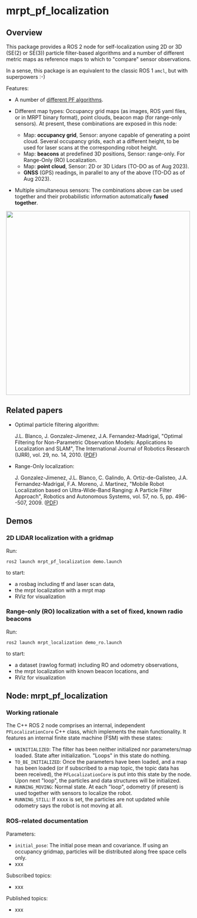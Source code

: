 # mrpt_pf_localization

## Overview
This package provides a ROS 2 node for self-localization using 2D or 3D (SE(2) or SE(3))
particle filter-based algorithms and a number of different metric maps as reference maps
to which to "compare" sensor observations.

In a sense, this package is an equivalent to the classic ROS 1 ``amcl``, but with superpowers :-)

Features:

* A number of [different PF algorithms](https://www.mrpt.org/tutorials/programming/statistics-and-bayes-filtering/particle_filter_algorithms/).

* Different map types: Occupancy grid maps (as images, ROS yaml files, or in MRPT binary format), point clouds, beacon map (for range-only sensors). At present, these combinations are exposed in this node:
  * Map: **occupancy grid**, Sensor: anyone capable of generating a point cloud. Several occupancy grids, each at a different height, to be used for laser scans at the corresponding robot height.
  * Map: **beacons** at predefined 3D positions, Sensor: range-only. For Range-Only (RO) Localization.
  * Map: **point cloud**, Sensor: 2D or 3D Lidars (TO-DO as of Aug 2023).
  * **GNSS** (GPS) readings, in parallel to any of the above (TO-DO as of Aug 2023).

* Multiple simultaneous sensors: The combinations above can be used together and their probabilistic information 
automatically **fused together**.

<img src="https://mrpt.github.io/imgs/ros-pf-localization-pioneer.jpg" style="width: 500px; align: center;" />

## Related papers
* Optimal particle filtering algorithm:

    J.L. Blanco, J. Gonzalez-Jimenez, J.A. Fernandez-Madrigal, "Optimal Filtering for Non-Parametric Observation Models: Applications to Localization and SLAM", The International Journal of Robotics Research (IJRR), vol. 29, no. 14, 2010. ([PDF](https://ingmec.ual.es/~jlblanco/papers/blanco2010ofn_IJRR.pdf))

* Range-Only localization:

    J. Gonzalez-Jimenez, J.L. Blanco, C. Galindo, A. Ortiz-de-Galisteo, J.A. Fernandez-Madrigal, F.A. Moreno, J. Martinez, "Mobile Robot Localization based on Ultra-Wide-Band Ranging: A Particle Filter Approach", Robotics and Autonomous Systems, vol. 57, no. 5, pp. 496--507, 2009. ([PDF](https://ingmec.ual.es/~jlblanco/papers/gonzalez2008mrl.pdf))


## Demos

### 2D LIDAR localization with a gridmap
Run:

    ros2 launch mrpt_pf_localization demo.launch

to start:

* a rosbag including tf and laser scan data,
* the mrpt localization with a mrpt map
* RViz for visualization

### Range-only (RO) localization with a set of fixed, known radio beacons
Run:

    ros2 launch mrpt_localization demo_ro.launch

to start:

* a dataset (rawlog format) including RO and odometry observations,
* the mrpt localization with known beacon locations, and
* RViz for visualization


## Node: mrpt_pf_localization

### Working rationale

The C++ ROS 2 node comprises an internal, independent ``PFLocalizationCore`` C++ class, which implements
the main functionality. It features an internal finite state machine (FSM) with these states:

* ``UNINITIALIZED``: The filter has been neither initialized nor parameters/map loaded. 
  State after initialization. "Loops" in this state do nothing.
* ``TO_BE_INITIALIZED``: Once the parameters have been loaded, and a map has been loaded 
  (or if subscribed to a map topic, the topic data has been received), the ``PFLocalizationCore`` 
  is put into this state by the node. Upon next "loop", the particles and data structures will be initialized.
* ``RUNNING_MOVING``: Normal state. At each "loop", odometry (if present) is used together with sensors to
  localize the robot.
* ``RUNNING_STILL``: If xxxx is set, the particles are not updated while odometry says the robot is not moving at all.


### ROS-related documentation

Parameters:
* ``initial_pose``: The initial pose mean and covariance. If using an occupancy gridmap, particles will be distributed
  along free space cells only.
* xxx

Subscribed topics:
* xxx

Published topics:
* xxx

